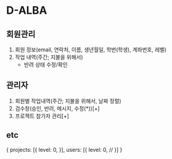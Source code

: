 # D-ALBA

## 회원관리
1. 회원 정보(email, 연락처, 이름, 생년월일, 학번(학생), 계좌번호, 레벨)
2. 작업 내역(주간; 지불을 위해서)
    - 반려 상태 수정/확인
 

## 관리자
1. 회원별 작업내역(주간; 지불을 위해서, 날짜 정렬)
2. 검수창(승인, 반려, 메시지, 수정(*))[+]
3. 프로젝트 참가자 관리[+]

## etc
{
    projects: [{
        level: 0,
    }],
    users: [{
        level: 0, // 
    }]
}